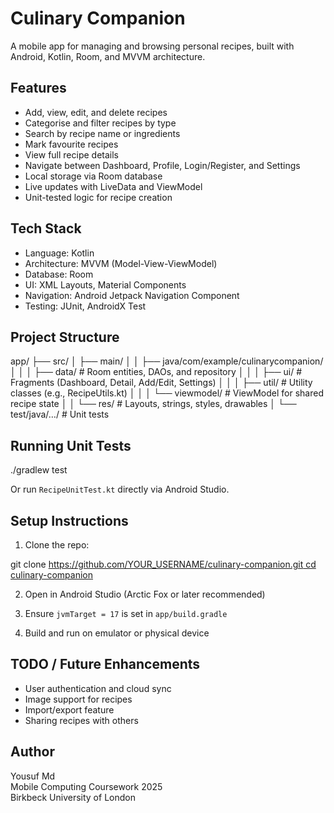 # Culinary Companion

A mobile app for managing and browsing personal recipes, built with Android, Kotlin, Room, and MVVM architecture.

## Features

- Add, view, edit, and delete recipes
- Categorise and filter recipes by type
- Search by recipe name or ingredients
- Mark favourite recipes
- View full recipe details
- Navigate between Dashboard, Profile, Login/Register, and Settings
- Local storage via Room database
- Live updates with LiveData and ViewModel
- Unit-tested logic for recipe creation

## Tech Stack

- Language: Kotlin  
- Architecture: MVVM (Model-View-ViewModel)  
- Database: Room  
- UI: XML Layouts, Material Components  
- Navigation: Android Jetpack Navigation Component  
- Testing: JUnit, AndroidX Test  

## Project Structure

app/
├── src/
│   ├── main/
│   │   ├── java/com/example/culinarycompanion/
│   │   │   ├── data/               # Room entities, DAOs, and repository
│   │   │   ├── ui/                 # Fragments (Dashboard, Detail, Add/Edit, Settings)
│   │   │   ├── util/               # Utility classes (e.g., RecipeUtils.kt)
│   │   │   └── viewmodel/          # ViewModel for shared recipe state
│   │   └── res/                    # Layouts, strings, styles, drawables
│   └── test/java/…/             # Unit tests

## Running Unit Tests

./gradlew test

Or run `RecipeUnitTest.kt` directly via Android Studio.

## Setup Instructions

1. Clone the repo:

git clone [https://github.com/YOUR_USERNAME/culinary-companion.git
cd culinary-companion](https://github.com/Birkbeck/mobile-computing-project-Yahmed15.git)

2. Open in Android Studio (Arctic Fox or later recommended)

3. Ensure `jvmTarget = 17` is set in `app/build.gradle`

4. Build and run on emulator or physical device

## TODO / Future Enhancements

- User authentication and cloud sync
- Image support for recipes
- Import/export feature
- Sharing recipes with others

## Author

Yousuf Md  
Mobile Computing Coursework 2025  
Birkbeck University of London
